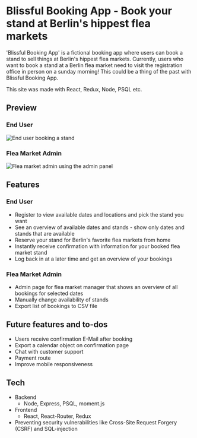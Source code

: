 # Blissful Booking App - Book your stand at Berlin's hippest flea markets

'Blissful Booking App' is a fictional booking app where users can book a stand to sell things at Berlin's hippest flea markets. Currently, users who want to book a stand at a Berlin flea market need to visit the registration office in person on a sunday morning! This could be a thing of the past with Blissful Booking App.

This site was made with React, Redux, Node, PSQL etc.

## Preview

### End User

![End user booking a stand](https://github.com/tobiasjeckel/blissful-booking-app/blob/master/gifs/user-booking.gif)

### Flea Market Admin

![Flea market admin using the admin panel](https://github.com/tobiasjeckel/blissful-booking-app/blob/master/gifs/admin-panel.gif)

## Features

### End User

-   Register to view available dates and locations and pick the stand you want
-   See an overview of available dates and stands - show only dates and stands that are available
-   Reserve your stand for Berlin's favorite flea markets from home
-   Instantly receive confirmation with information for your booked flea market stand
-   Log back in at a later time and get an overview of your bookings

### Flea Market Admin

-   Admin page for flea market manager that shows an overview of all bookings for selected dates
-   Manually change availability of stands
-   Export list of bookings to CSV file

## Future features and to-dos

-   Users receive confirmation E-Mail after booking
-   Export a calendar object on confirmation page
-   Chat with customer support
-   Payment route
-   Improve mobile responsiveness

## Tech

-   Backend
    -   Node, Express, PSQL, moment.js
-   Frontend
    -   React, React-Router, Redux
-   Preventing security vulnerabilities like Cross-Site Request Forgery (CSRF) and SQL-injection

